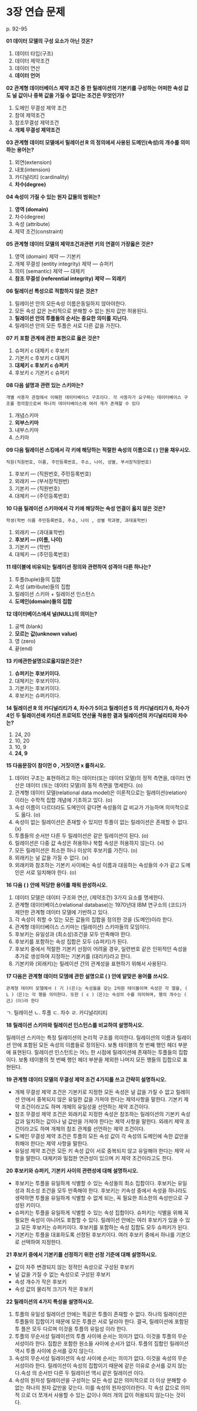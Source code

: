# 3장 연습 문제

p. 92-95

**01 데이터 모델의 구성 요소가 아닌 것온?**

1. 데이터 타입(구조)
2. 데이터 제약조건
3. 데이터 연산
4. **데이터 언어**

**02 관계형 데이터베이스 제약 조건 중 한 릴레이션의 기본키를 구성하는 어떠한 속성 값도 널 값이나 중복 값을 가질 수 없다는 조건은 무엇인가?**

1. 도메인 무결성 제약 조건
2. 참여 제약조건
3. 참조무결성 제약조건
4. **개체 무결성 제약조건**

**03 관계형 데이터 모델에서 릴레이선 R 의 정의에셔 사용된 도메인(속성)의 개수를 의미하는 용어는?**

1. 외연(extension)
2. 내포(intension)
3. 카디널리티 (cardinality)
4. **차수(degree)**

**04 속성이 가질 수 있는 원자 값들의 범위는?**

1. **영역 (domain)**
2. 차수(degree)
3. 속성 (attribute)
4. 제약 조건(constraint)

**05 관계형 데이터 모델의 제약조건과관련 키의 연결이 가장옳은 것은?**

1. 영역 (domain) 제약 — 기본키
2. 개체 무결성 (entity integrity) 제약 — 슈퍼키
3. 의미 (semantic) 제약 — 대체키
4. **참조 무결성 (referential integrity) 제약 — 외래키**

**06 릴레이선 특성으로 적합하지 않은 것은?**

1. 릴레이션 안의 모든속성 이름은동일하지 않아야한다.
2. 모든 속성 값은 논리적으로 분해할 수 없는 원자 값만 허용된다.
3. **릴레이션 안의 투플들의 순서는 중요한 의미를 지닌다.**
4. 릴레이션 안의 모든 투플은 서로 다른 값을 가진다.

**07 키 포함 관계에 관한 표현으로 옳은 것은?**

1. 슈퍼키 c 대체키 c 후보키
2. 기본키 c 후보키 c 대체키
3. **대체키 c 후보키 c 슈퍼키**
4. 후보키 c 기본키 c 슈퍼키

**08 다음 설명과 관련 있는 스키마는?**

`개별 사용자 관점에서 이해한 데이터베이스 구조이다. 각 사용자가 요구하는 데이터베이스 구조를 정의함으로써 하나의 데이터베이스에 여러 개가 존재할 수 있다`

1. 개념스키마
2. **외부스키마**
3. 내부스키마
4. 스키마

**09 다음 릴레이션 스킹에서 각 키에 해당하는 적절한 속성의 이름으로 ( ) 안을 채우시오.**

`직원(직원번호, 이름, 주민등록번호, 주소, 나이, 성별, 부서장직원번호)`

1. 후보키 — (직원번호, 주민등록번호)
2. 외래키 — (부서장직원번)
3. 기본키 — (직원번호)
4. 대체키 — (주민등록번호)

**10 다음 릴레이션 스키마에셔 각 키에 해당하는 속성 연결이 옳지 않은 것은?**

`학생(학번 이름 주민등록번호, 주소, 나이 , 성별 학과명, 과대표학번)`

1. 외래키 — (과대표학번)
2. **후보키 — (이름, 나이)**
3. 기본키 — (학번)
4. 대체키 — (주민등록번호)

**11 테이블에 비유되는 릴레이션 정의와 관련하여 성격아 다른 하나는?**

1. 투플(tuple)들의 집합
2. 속성 (attribute)들의 집합
3. 릴레이션 스키마 + 릴레이션 인스턴스
4. **도메인(domain)들의 집합**

**12 데이터베이스에셔 널(NULL)의 의미는?**

1. 공백 (blank)
2. **모르는 값(unknown value)**
3. 영 (zero)
4. 끝(end)

**13 키에관한설명으로옳지않은것은?**

1. **슈퍼키는 후보키이다.**
2. 대체키는 후보키이다.
3. 기본키는 후보키이다.
4. 후보키는 슈퍼키이다.

**14 릴레이션 R 의 카디널리티가 4, 차수가 5이고 릴레이션 S 의 카디널리티가 6, 차수가 4인 두 릴레이션에 카티션 프로덕트 연산율 적용한 결과 릴레이션의 카디널리티와 차수는?**

1. 24, 20
2. 10, 20
3. 10, 9
4. **24, 9**

**15 다음문장이 참이먼 0 , 거짓이면 x 를하시오.**

1. 데이터 구조는 표현하려고 하는 데이터(또는 데이터 모델)의 정적 측면을, 데이터 연산은 데이터 (또는 데이터 모델)의 동적 측면을 명세한다. (o)
2. 관계형 데이터 모델(relational data model)은 이론적으로는 릴레이션(relation) 이라는 수학적 집합 개념에 기초하고 있다. (o)
3. 속성 이름이 다르더라도 도메인이 같다면 속성들의 값 비교가 가능하며 의미적으로도 옳다. (o)
4. 속성이 없는 릴레이션은 존재할 수 있지만 투플이 없는 릴레이션은 존재할 수 없다. (x)
5. 투플들의 순서만 다른 두 릴레이션은 같은 릴레이션이 된다. (o)
6. 릴레이션은 다중 값 속성은 허용하나 복합 속성은 허용하지 않는다. (x)
7. 모든 릴레이션은 최소한 하나 이상의 후보키를 가진다. (o)
8. 외래키는 널 값을 가질 수 없다. (x)
9. 외래키와 참조하는 기본키 사이에는 속성 이름과 대응하는 속성들의 수가 같고 도메인은 서로 일치해야 한다. (o)

**16 다음 ( ) 안에 적당한 용어를 채워 완성하시오.**

1. 데이터 모델은 데이터 구조와 연산, (제약조건) 3가지 요소를 명세한다.
2. 관계형 데이터베이스(relational database)는 1970년대 IBM 연구소의 (코드)가 제안한 관계형 데이터 모델에 기반하고 있다.
3. 각 속성이 취할 수 있는 모든 값들의 집합을 정의한 것을 (도메인)이라 한다.
4. 관계형 데이터베이스 스키마는 (릴레이션) 스키마들의 모임이다.
5. 후보키는 유일성과 (최소성)조건을 모두 만족해야 한다.
6. 후보키를 포함하는 속성 집합은 모두 (슈퍼키)가 된다.
7. 후보키 중에서 적절한 기본키 선정이 어려울 경우, 일련번호 같은 인위적인 속성을 추가로 생성하여 지정하는 기본키를 (대리키)라고 한다.
8. 기본키와 (외래키)는 릴레이션 간의 관계성을 표현하기 위해서 사용된다.

**17 다음은 관계형 데이터 모뎀에 관한 설명으로 ( ) 안에 알맞은 용어를 쓰시오.**

`관계형 데이터 모델에서 ( 기 )(은)는 속성들을 갖는 2차원 테이블이며 속성은 각 열을, ( L )（은)는 각 행을 의미한다. 또한 ( c )（은)는 속성의 수를 의미하며, 행의 개수는 ( 己)（이)라 한다`

ㄱ. 릴레이션
ㄴ. 투플
ㄷ. 차수
ㄹ. 카디널리티티

**18 릴레이션 스키마와 릴레이션 인스턴스를 비교하여 설명하시오.**

릴레이션 스키마는 특정 릴레이션의 논리적 구조를 의미한다. 릴레이션의 이름과 릴레이션 안에 포함된 모든 속성의 이름들로 정의된다. 보통 테이블의 첫 번째 행인 헤더 부분에 표현된다.
릴레이션 인스턴트는 어느 한 시점에 릴레이션에 존재하는 투플들의 집합이다. 보통 테이블의 첫 번째 행인 헤더 부분을 제외한 나머지 모든 행들의 집합으로 표현된다.

**19 관계형 데이터 모델의 무결성 제약 조건 4가지를 쓰고 간략히 설명하시오.**

- 개체 무결성 제약 조건은 기본키로 지정한 모든 속성은 널 값을 가질 수 없고 릴레이션 안에서 중복되지 않은 유일한 값을 가져야 한다는 제약사항을 말한다. 기본키 제약 조건이라고도 하며 개체의 유일성을 선언하는 제약 조건이다.
- 참조 무결성 제약 조건은 외래키로 지정한 속성은 참조하는 릴레이션의 기본키 속성 값과 일치하는 값이나 널 값만을 가져야 한다는 제약 사항을 말한다. 외래키 제약 조건이라고도 하며 개체의 참조 관계를 선언하는 제약 조건이다.
- 도메인 무결성 제약 조건은 투플의 모든 속성 값이 각 속성의 도메인에 속한 값만을 취해야 한다는 제약 사항을 말한다.
- 유일성 제약 조건은 모든 키 속성 값이 서로 중복되지 않고 유일해야 한다는 제약 사항을 말한다. 대체키와 밀접한 연관성이 있으며 키 제약 조건이라고도 한다.

**20 후보키와 슈퍼키, 기본키 사이의 관련성에 대해 설명하시오.**

- 후보키는 투플을 유일하게 식별할 수 있는 속성들의 최소 집합이다. 후보키는 유일성과 최소성 조건을 모두 만족해야 한다. 후보키는 키속성 중에서 속성을 하나라도 생략하면 투플을 유일하게 식별할 수 없게 되는, 꼭 필요한 최소한의 속성만으로 구성된 키이다.
- 슈퍼키는 투플을 유일하게 식별할 수 있는 속성 집합이다. 슈퍼키는 식별을 위해 꼭 필요한 속성이 아니어도 포함할 수 있다. 릴레이션 안에는 여러 후보키가 있을 수 있고 모든 후보키는 슈퍼키이다. 후보키를 포함하는 속성 집합도 모두 슈퍼키가 된다.
- 기본키는 투플을 대표하도록 선정된 후보키이다. 여러 후보키 중에서 하나를 기본으로 선택하여 지정한다.

**21 후보키 중에서 기본키를 선정하기 위한 선정 기준에 대해 설명하시오.**

- 값이 자주 변경되지 않는 정적인 속성으로 구성된 후보키
- 널 값을 가질 수 없는 속성으로 구성된 후보키
- 속성 개수가 작은 후보키
- 속성 값의 물리적 크기가 작은 후보키

**22 릴레이션의 4가지 특성을 설명하시오.**

1. 투플의 유일성
   릴레이션 안에는 똑같은 투플이 존재할 수 없다. 하나의 릴레이션은 투플들의 집합이기 때문에 모든 투플은 서로 달라야 한다. 결국, 릴레이션에 포함된 투    플은 모두 다르며 이것을 투플의 유일성 이라 한다.
2. 투플의 무순서성
   릴레이션의 투플 사이에 순서는 의미가 없다. 이것을 투플의 무순서성이라 한다. 집합은 포함한 원소들 사이에 순서가 없다. 투플의 집합인 릴레이션 역시     투플 사이에 순서를 갖지 않는다.
3. 속성의 무순서성
   릴레이션의 속성 사이에 순서는 의미가 없다. 이것을 속성의 무순서성이라 한다. 릴레이션이 속성의 집합이기 때문에 같은 이유로 순서를 갖지 않는다.속성    의 순서만 다른 두 릴레이션 역시 같은 릴레이션 이다.
4. 속성의 원자성
   릴레이션을 구성하는 모든 속성 값은 의미적으로 더 이상 분해할 수 없는 하나의 원자 값만을 갖는다. 이를 속성의 원자성이라한다. 각 속성 값으로 의미적    으로 더 쪼개서 사용할 수 있는 값이나 여러 개의 값이 허용되지 않는다는 것이다.

